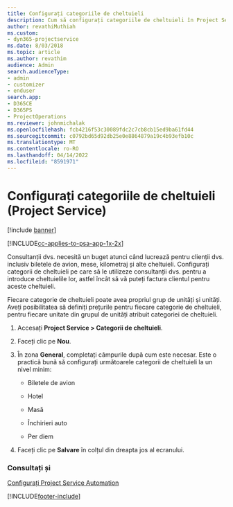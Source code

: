 ```yaml
---
title: Configurați categoriile de cheltuieli
description: Cum să configurați categoriile de cheltuieli în Project Service
author: revathiMuthiah
ms.custom:
- dyn365-projectservice
ms.date: 8/03/2018
ms.topic: article
ms.author: revathim
audience: Admin
search.audienceType:
- admin
- customizer
- enduser
search.app:
- D365CE
- D365PS
- ProjectOperations
ms.reviewer: johnmichalak
ms.openlocfilehash: fcb4216f53c30089fdc2c7cb8cb15ed9ba61fd44
ms.sourcegitcommit: c0792bd65d92db25e0e8864879a19c4b93efb10c
ms.translationtype: MT
ms.contentlocale: ro-RO
ms.lasthandoff: 04/14/2022
ms.locfileid: "8591971"
---
```

# <a name="configure-expense-categories-project-service"></a>Configurați categoriile de cheltuieli (Project Service)

[!include [banner](../includes/psa-now-project-operations.md)]

[!INCLUDE[cc-applies-to-psa-app-1x-2x](../includes/cc-applies-to-psa-app-1x-2x.md)]

Consultanții dvs. necesită un buget atunci când lucrează pentru clienții dvs. inclusiv biletele de avion, mese, kilometraj și alte cheltuieli. Configurați categorii de cheltuieli pe care să le utilizeze consultanții dvs. pentru a introduce cheltuielile lor, astfel încât să vă puteți factura clientul pentru aceste cheltuieli.  
  
Fiecare categorie de cheltuieli poate avea propriul grup de unități și unități. Aveți posibilitatea să definiți prețurile pentru fiecare categorie de cheltuieli, pentru fiecare unitate din grupul de unități atribuit categoriei de cheltuieli.  
  
1.  Accesați **Project Service > Categorii de cheltuieli**.  
  
2.  Faceți clic pe **Nou**.  
  
3.  În zona **General**, completați câmpurile după cum este necesar. Este o practică bună să configurați următoarele categorii de cheltuieli la un nivel minim:  
  
    -   Biletele de avion  
  
    -   Hotel  
  
    -   Masă  
  
    -   Închirieri auto  
  
    -   Per diem  
  
4.  Faceți clic pe **Salvare** în colțul din dreapta jos al ecranului.  
  
### <a name="see-also"></a>Consultați și  
 [Configurați Project Service Automation](../psa/configure.md)


[!INCLUDE[footer-include](../includes/footer-banner.md)]
